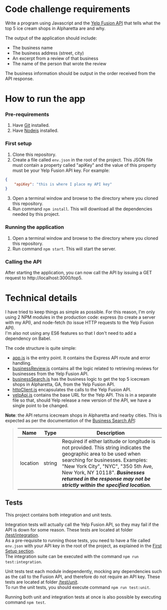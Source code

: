 # Code challenge requirements
Write a program using Javascript and the [Yelp Fusion API](https://www.yelp.com/fusion) that tells what the top 5 ice cream shops in Alpharetta are and why.

The output of the application should include:
* The business name
* The business address (street, city)
* An excerpt from a review of that business
* The name of the person that wrote the review

The business information should be output in the order received from the API response.

# How to run the app

### Pre-requirements
1. Have [Git](https://git-scm.com/downloads) installed.
2. Have [Nodejs](https://nodejs.org/en/download/) installed.

### First setup
1. Clone this repository.
2. Create a file called ``env.json`` in the root of the project. This JSON file must contain a property called "apiKey" and the value of this property must be your Yelp Fusion API key. For example:
```json
{
    "apiKey": "this is where I place my API key"
}
```
3. Open a terminal window and browse to the directory where you cloned this repository.
4. Run command ``npm install``. This will download all the dependencies needed by this project.

### Running the application
1. Open a terminal window and browse to the directory where you cloned this repository.
2. Run command ``npm start``. This will start the server.

### Calling the API
After starting the application, you can now call the API by issuing a GET request to http://localhost:3000/top5.

# Technical details
I have tried to keep things as simple as possible. For this reason, I'm only using 2 NPM modules in the production code: express (to create a server with my API), and node-fetch (to issue HTTP requests to the Yelp Fusion API).  
I'm also not using any ES6 features so that I don't need to add a dependency on Babel.

The code structure is quite simple:
* [app.js](./src/app.js) is the entry point. It contains the Express API route and error handling.
* [businessReview.js](./src/businessReview.js) contains all the logic related to retrieving reviews for businesses from the Yelp Fusion API.
* [businessSearch.js](./src/businessSearch.js) has the business logic to get the top 5 icecream shops in Alpharetta, GA, from the Yelp Fusion API.
* [httpClient.js](./src/httpClient.js) encapsulates the calls to the Yelp Fusion API.
* [yelpApi.js](./src/yelpApi.js) contains the base URL for the Yelp API. This is in a separate file so that, should Yelp release a new version of the API, we have a single point to be changed.

**Note**: the API returns icecream shops in Alpharetta and nearby cities. This is expected as per the documentation of the [Business Search API](https://www.yelp.com/developers/documentation/v3/business_search):

>| Name     | Type   | Description |
>| -------- | ------ | ----------- |
>| location | string | Required if either latitude or longitude is not provided. This string indicates the geographic area to be used when searching for businesses. Examples: "New York City", "NYC", "350 5th Ave, New York, NY 10118". ***Businesses returned in the response may not be strictly within the specified location.*** |

## Tests
This project contains both integration and unit tests.

Integration tests will actually call the Yelp Fusion API, so they may fail if the API is down for some reason. These tests are located at folder [/test/integration](./test/integration/).  
As a pre-requisite to running those tests, you need to have a file called ``env.json`` with your API key in the root of the project, as explained in the [First Setup section](#first-setup).  
The integration suite can be executed with the command ``npm run test:integration``.

Unit tests test each module independently, mocking any dependencies such as the call to the Fusion API, and therefore do not require an API key. These tests are located at folder [/test/unit](./test/unit/).  
To run the unit tests, you should execute command ``npm run test:unit``.

Running both unit and integration tests at once is also possible by executing command ``npm test``.